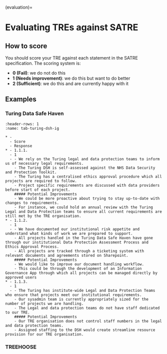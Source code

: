 (evaluation)=

# Evaluating TREs against SATRE

## How to score

You should score your TRE against each statement in the SATRE specification.
The scoring system is:

- **0 (Fail)**: we do not do this
- **1 (Needs improvement)**: we do this but want to do better
- **2 (Sufficient)**: we do this and are currently happy with it

## Examples

### Turing Data Safe Haven

```{list-table}
:header-rows: 1
:name: tab-turing-dsh-ig

* -
  - Score
  - Response
* - 1.1.1.
  - 1
  - - We rely on the Turing legal and data protection teams to inform us of necessary legal requirements.
    - The Turing DSH is self-assessed against the NHS Data Security and Protection Toolkit.
    - The Turing has a centralised ethics approval procedure which all projects are required to follow.
    - Project specific requirements are discussed with data providers before start of each project.
    ##### Potential Improvements
    - We could be more proactive about trying to stay up-to-date with changes to requirements.
    - For instance, we could hold an annual review with the Turing Legal and Data Protection teams to ensure all current requirements are still met by the TRE organisation.
* - 1.1.2.
  - 1
  - - We have documented our institutional risk appetite and understand what kinds of work we are prepared to support.
    - All projects handled in the Turing Data Safe Haven have gone through our institutional Data Protection Assessment Process and Ethics Approval Process.
    - All projects are tracked through a ticketing system with relevant documents and agreements stored on Sharepoint.
    ##### Potential Improvements
    - We would like to improve our document handling workflow.
    - This could be through the development of an Information Governance App through which all projects can be managed directly by approved users
* - 1.1.3.
  - 1
  - - The Turing has institute-wide Legal and Data Protection Teams who ensure that projects meet our institutional requirements.
    - Our sysadmin team is currently appropriately sized for the number of projects we are handling.
    - The Legal and data protection teams do not have staff dedicated to our TRE.
    ##### Potential Improvements
    - Our TRE organisation does not control staff numbers in the legal and data protection teams.
    - Assigned staffing to the DSH would create streamline resource provision for our TRE organisation.
```

### TREEHOOSE
